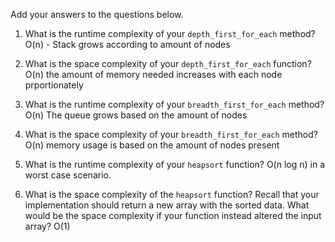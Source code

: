 Add your answers to the questions below.

1. What is the runtime complexity of your `depth_first_for_each` method?
   O(n) - Stack grows according to amount of nodes

2. What is the space complexity of your `depth_first_for_each` function?
   O(n)  the amount of memory needed increases with each node prportionately
3. What is the runtime complexity of your `breadth_first_for_each` method?
   O(n) The queue grows based on the amount of nodes
4. What is the space complexity of your `breadth_first_for_each` method?
  O(n) memory usage is based on the amount of nodes present 
5. What is the runtime complexity of your `heapsort` function?
   O(n log n) in a worst case scenario.
6. What is the space complexity of the `heapsort` function? Recall that your implementation should return a new array with the sorted data. What would be the space complexity if your function instead altered the input array? O(1)